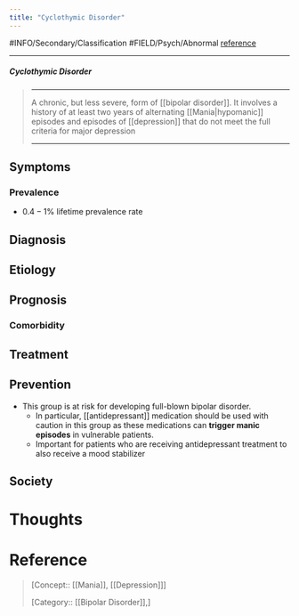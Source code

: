 ```yaml
---
title: "Cyclothymic Disorder"
---
```



#INFO/Secondary/Classification #FIELD/Psych/Abnormal [reference](https://en.wikipedia.org/wiki/Cyclothymia)

---


##### Cyclothymic Disorder
> ------------------------------------------------------------
> A chronic, but less severe, form of [[bipolar disorder]]. It involves a history of at least two years of alternating [[Mania|hypomanic]] episodes and episodes of [[depression]] that do not meet the full criteria for major depression
>
> ------------------------------------------------------------

## Symptoms

### Prevalence

- $0.4-1\%$ lifetime prevalence rate

## Diagnosis

## Etiology

## Prognosis

### Comorbidity

## Treatment


## Prevention

- This group is at risk for developing full-blown bipolar disorder.
    - In particular, [[antidepressant]] medication should be used with caution in this group as these medications can **trigger manic episodes** in vulnerable patients.
    - Important for patients who are receiving antidepressant treatment to also receive a mood stabilizer

## Society

# Thoughts

# Reference


> [Concept:: [[Mania]], [[Depression]]]
>
> [Category:: [[Bipolar Disorder]],]
